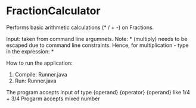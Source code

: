 # FractionCalculator
Performs basic arithmetic calculations (* / + -) on Fractions. 

Input: taken from command line argumnets. 
Note: * (multiply) needs to be escaped due to command line constraints. Hence, for multiplication - type in the expression: <operand> \* <operand>

How to run the application: 
1) Compile: Runner.java
2) Run: Runner.java <fraction expression>

The program accepts input of type {operand} {operator} {operand} like 1/4 + 3/4
Progarm accepts mixed number 
